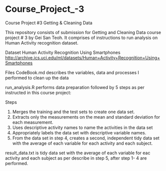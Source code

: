 # Course_Project_-3
Course Project #3 Getting &amp; Cleaning Data

This repository consists of submission for Getting and Cleaning Data course project # 3 by Gei San Teoh. It comprises of instructions to run analysis on Human Activity recognition dataset.

Dataset
Human Activity Recognition Using Smartphones
http://archive.ics.uci.edu/ml/datasets/Human+Activity+Recognition+Using+Smartphones

Files
CodeBook.md describes the variables, data and processes I performed to clean up the data

run_analysis.R performs data preparation followed by 5 steps as per instructed in this course project:

Steps
1. Merges the training and the test sets to create one data set.
2. Extracts only the measurements on the mean and standard deviation for each measurement.
3. Uses descriptive activity names to name the activities in the data set
4. Appropriately labels the data set with descriptive variable names.
5. From the data set in step 4, creates a second, independent tidy data set with the average of each variable for each activity and each subject.

result_data.txt is tidy data set with the average of each variable for eac activity and each subject as per describe in step 5, after step 1- 4 are performed.
